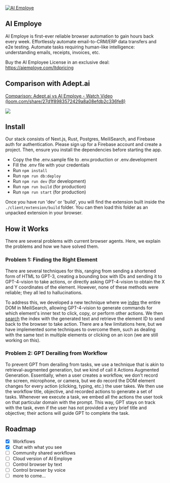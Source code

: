 <a href="https://aiemploye.com">![AI Employe](https://res.cloudinary.com/dgxzz0bav/image/upload/v1703117939/Frame_15_jbcql5.png)</a>

## AI Employe

AI Employe is first-ever reliable browser automation
to gain hours back every week. Effortlessly automate email-to-CRM/ERP data transfers and e2e testing. Automate tasks requiring human-like intelligence: understanding emails, receipts, invoices, etc.

Buy the AI Employee License in an exclusive deal: https://aiemploye.com/ltdpricing

## Comparison with Adept.ai

<div>
    <a href="https://www.loom.com/share/27d1f8983572429a8a08efdb2c336fe8">
      <p>Comparison: Adept.ai vs AI Employe - Watch Video (loom.com/share/27d1f8983572429a8a08efdb2c336fe8)</p>
    </a>
    <a href="https://www.loom.com/share/27d1f8983572429a8a08efdb2c336fe8">
      <img style="max-width:300px;" src="https://cdn.loom.com/sessions/thumbnails/27d1f8983572429a8a08efdb2c336fe8-with-play.gif">
    </a>
</div>

## Install

Our stack consists of Next.js, Rust, Postgres, MeiliSearch, and Firebase auth for authentication. Please sign up for a Firebase account and create a project. Then, ensure you install the dependencies before starting the app.

- Copy the the .env.sample file to .env.production or .env.development
- Fill the .env file with your credentials
- Run `npm install`
- Run `npm run db:deploy`
- Run `npm run dev` (for development)
- Run `npm run build` (for production)
- Run `npm run start` (for production)

Once you have run 'dev' or 'build', you will find the extension built inside the `./client/extension/build` folder. You can then load this folder as an unpacked extension in your browser.

## How it Works

There are several problems with current browser agents. Here, we explain the problems and how we have solved them.

### Problem 1: Finding the Right Element

There are several techniques for this, ranging from sending a shortened form of HTML to GPT-3, creating a bounding box with IDs and sending it to GPT-4-vision to take actions, or directly asking GPT-4-vision to obtain the X and Y coordinates of the element. However, none of these methods were reliable; they all led to hallucinations.

To address this, we developed a new technique where we [index](https://github.com/vignshwarar/AI-Employe/blob/db530101c9fd9a0f0d7ce3eeac033e70cb172541/server/src/common/dom/search.rs#L9) the entire DOM in MeiliSearch, allowing GPT-4-vision to generate commands for which element's inner text to click, copy, or perform other actions. We then [search](https://github.com/vignshwarar/AI-Employe/blob/db530101c9fd9a0f0d7ce3eeac033e70cb172541/server/src/common/dom/search.rs#L46) the index with the generated text and retrieve the element ID to send back to the browser to take action. There are a few limitations here, but we have implemented some techniques to overcome them, such as dealing with the same text in multiple elements or clicking on an icon (we are still working on this).

### Problem 2: GPT Derailing from Workflow

To prevent GPT from derailing from tasks, we use a technique that is akin to retrieval-augmented generation, but we kind of call it Actions Augmented Generation. Essentially, when a user creates a workflow, we don't record the screen, microphone, or camera, but we do record the DOM element changes for every action (clicking, typing, etc.) the user takes. We then use the workflow title, objective, and recorded actions to generate a set of tasks. Whenever we execute a task, we embed all the actions the user took on that particular domain with the prompt. This way, GPT stays on track with the task, even if the user has not provided a very brief title and objective; their actions will guide GPT to complete the task.

## Roadmap

- [x] Workflows
- [x] Chat with what you see
- [ ] Community shared workflows
- [ ] Cloud version of AI Employe
- [ ] Control browser by text
- [ ] Control browser by voice
- [ ] more to come...
